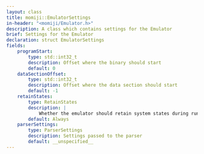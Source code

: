 ```yaml
---
layout: class
title: momiji::EmulatorSettings
in-header: "<momiji/Emulator.h>"
description: A class which contains settings for the Emulator
brief: Settings for the Emulator
declaration: struct EmulatorSettings
fields:
    programStart:
        type: std::int32_t
        description: Offset where the binary should start
        default: 0
    dataSectionOffset:
        type: std::int32_t
        description: Offset where the data section should start
        default: -1
    retainStates:
        type: RetainStates
        description: |
            Whether the emulator should retain system states during runs
        default: Always
    parserSettings:
        type: ParserSettings
        description: Settings passed to the parser
        default: __unspecified__
---
```


